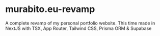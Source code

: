 # murabito.eu-revamp
A complete revamp of my personal portfolio website. This time made in NextJS with TSX, App Router, Tailwind CSS, Prisma ORM & Supabase
